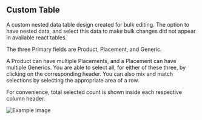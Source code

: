 ## Custom Table

A custom nested data table design created for bulk editing.
The option to have nested data, and select this data to make bulk changes did not appear in available react tables.

The three Primary fields are Product, Placement, and Generic.

A Product can have multiple Placements, and a Placement can have multiple Generics. You are able to select all, for either of these three, by clicking on the corresponding header. You can also mix and match selections by selecting the appropriate area of a row.

For convenience, total selected count is shown inside each respective column header.

![Example Image](../assets/example.PNG?raw=true)